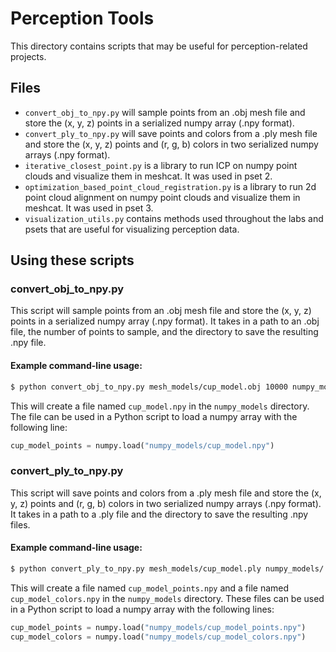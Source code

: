 # Perception Tools

This directory contains scripts that may be useful for perception-related projects.


## Files

- `convert_obj_to_npy.py` will sample points from an .obj mesh file and store the (x, y, z) points in a serialized numpy array (.npy format).
- `convert_ply_to_npy.py` will save points and colors from a .ply mesh file and store the (x, y, z) points and (r, g, b) colors in two serialized numpy arrays (.npy format).
- `iterative_closest_point.py` is a library to run ICP on numpy point clouds and visualize them in meshcat. It was used in pset 2. 
- `optimization_based_point_cloud_registration.py` is a library to run 2d point cloud alignment on numpy point clouds and visualize them in meshcat. It was used in pset 3.
- `visualization_utils.py` contains methods used throughout the labs and psets that are useful for visualizing perception data.

## Using these scripts

### convert\_obj\_to\_npy.py

This script will sample points from an .obj mesh file and store the (x, y, z) points in a serialized numpy array (.npy format). It takes in a path to an .obj file, the number of points to sample, and the directory to save the resulting .npy file.

#### Example command-line usage:

```sh
$ python convert_obj_to_npy.py mesh_models/cup_model.obj 10000 numpy_models/
```
This will create a file named `cup_model.npy` in the `numpy_models` directory. The file can be used in a Python script to load a numpy array with the following line:

```py
cup_model_points = numpy.load("numpy_models/cup_model.npy")
```

### convert\_ply\_to\_npy.py

This script will save points and colors from a .ply mesh file and store the (x, y, z) points and (r, g, b) colors in two serialized numpy arrays (.npy format). It takes in a path to a .ply file and the directory to save the resulting .npy files.

#### Example command-line usage:

```sh
$ python convert_ply_to_npy.py mesh_models/cup_model.ply numpy_models/
```
This will create a file named `cup_model_points.npy` and a file named `cup_model_colors.npy` in the `numpy_models` directory. These files can be used in a Python script to load a numpy array with the following lines:

```py
cup_model_points = numpy.load("numpy_models/cup_model_points.npy")
cup_model_colors = numpy.load("numpy_models/cup_model_colors.npy")
```